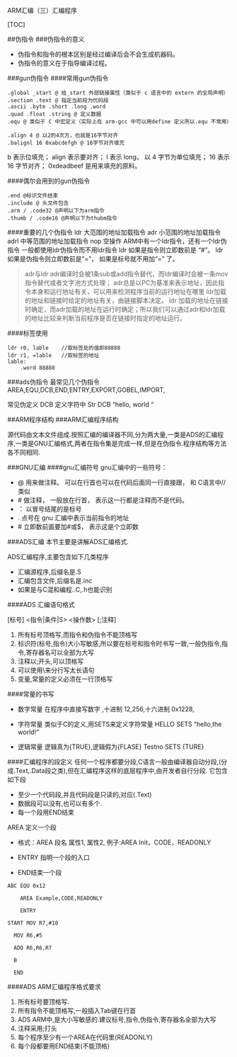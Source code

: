 ARM汇编（三）汇编程序

[TOC]

##伪指令
###伪指令的意义
* 伪指令和指令的根本区别是经过编译后会不会生成机器码。
* 伪指令的意义在于指导编译过程。

###gun伪指令
####常用gun伪指令
```
.global _start @ 给_start 外部链接属性（类似于 c 语言中的 extern 的全局声明）
.section .text @ 指定当前段为代码段
.ascii .byte .short .long .word 
.quad .float .string @ 定义数据
.equ @ 类似于 C 中宏定义（实际上在 arm-gcc 中可以用define 定义所以.equ 不常用）
```

```
.align 4 @ 以2的4次方，也就是16字节对齐
.balignl 16 0xabcdefgh @ 16字节对齐填充
```
b 表示位填充； align 表示要对齐； l 表示 long， 以 4 字节为单位填充； 16 表示
16 字节对齐； 0xdeadbeef 是用来填充的原料。

####偶尔会用到的gun伪指令
```
.end @标识文件结束
.include @ 头文件包含
.arm / .code32 @声明以下为arm指令
.thumb / .code16 @声明以下为thubm指令
```
####重要的几个伪指令
ldr 大范围的地址加载指令
adr 小范围的地址加载指令
adrl 中等范围的地址加载指令
nop 空操作
ARM中有一个ldr指令，还有一个ldr伪指令
一般都使用ldr伪指令而不用ldr指令
ldr 如果是指令则立即数前是 “#”。
ldr 如果是伪指令则立即数前是“=”， 如果是标号就不用加“=” 了。

>adr与ldr
adr编译时会被1条sub或add指令替代，而ldr编译时会被一条mov指令替代或者文字池方式处理；
adr总是以PC为基准来表示地址，因此指令本身和运行地址有关，可以用来检测程序当前的运行地址在哪里
ldr加载的地址和链接时给定的地址有关，由链接脚本决定。
ldr 加载的地址在链接时确定，而adr加载的地址在运行时确定；所以我们可以通过adr和ldr加载的地址比较来判断当前程序是否在链接时指定的地址运行。

####标签使用
```
ldr r0, lable    //取标签处的值即88888
ldr r1, =lable   //取标签的地址
lable:
    .word 88888
```
###ads伪指令
最常见几个伪指令 AREA,EQU,DCB,END,ENTRY,EXPORT,GOBEL,IMPORT,

常见伪定义
DCB 定义字符中
Str DCB “hello, world “

##ARM程序结构 
###ARM汇编程序结构

源代码由文本文件组成.按照汇编的编译器不同,分为两大量,一类是ADS的汇编程序,一类是GNU汇编格式,两者在指令集是完成一样,但是在伪指令.程序结构等方法各不同相同.

###GNU汇编
####gnu汇编符号
gnu汇编中的一些符号：
* @ 用来做注释。 可以在行首也可以在代码后面同一行直接跟， 和 C语言中//类似
* \# 做注释， 一般放在行首， 表示这一行都是注释而不是代码。
* ： 以冒号结尾的是标号
* . 点号在 gnu 汇编中表示当前指令的地址
* \# 立即数前面要加#或$， 表示这是个立即数


###ADS汇编
本节主要是讲解ADS汇编格式.

ADS汇编程序,主要包含如下几类程序
* 汇编源程序,后缀名是.S
* 汇编包含文件,后缀名是.inc
* 如果是与C混和编程..C,.h也能识别

####ADS 汇编语句格式

 [标号]  <指令|条件|S> <操作数> [;注释]

1. 所有标号顶格写,而指令和伪指令不能顶格写
2. 标识符(标号,指令)大小写敏感,所以要在标号和指令时书写一致,一般伪指令,指令,寄存器名可以全部为大写
3. 注释以;开头,可以顶格写
4. 可以使用\来分行写太长语句
5. 变量,常量的定义必须在一行顶格写

####常量的书写
* 数字常量
在程序中直接写数字 ,十进制 12,256,十六进制 0x1228,

* 字符常量
类似于C的定义,用SETS来定义字符常量
HELLO SETS “hello,the world!”

* 逻辑常量
逻辑真为{TRUE},逻辑假为{FLASE}
Testno SETS {TURE}

####汇编程序的段定义
任何一个程序都要分段,C语言一般由编译器自动分段,(分成.Text,.Data段之类),但在汇编程序这样的底层程序中,由开发者自行分段.  它包含如下段
* 至少一个代码段,并且代码段是只读的,对应(.Text)
* 数据段可以没有,也可以有多个.
* 每一个段用END结束

AREA 定义一个段
* 格式：AREA  段名    属性1, 属性2,
例子:AREA Init，CODE，READONLY

* ENTRY 指明一个段的入口
* END结束一个段

 
```
ABC EQU 0x12

    AREA Example,CODE,READONLY

    ENTRY

START MOV R7,#10

  MOV R6,#5

  ADD R6,R6,R7

  B   

  END
```

####ADS ARM汇编程序格式要求

1.  所有标号要顶格写.
2.  所有指令不能顶格写,一般插入Tab键在行首
3.  ADS ARM中,是大小写敏感的.建议标号,指令,伪指令,寄存器名全部为大写
4.  注释采用;打头
5.  每个程序至少有一个AREA在代码里(READONLY)
6.  每个段都要用END结束(不能顶格)


